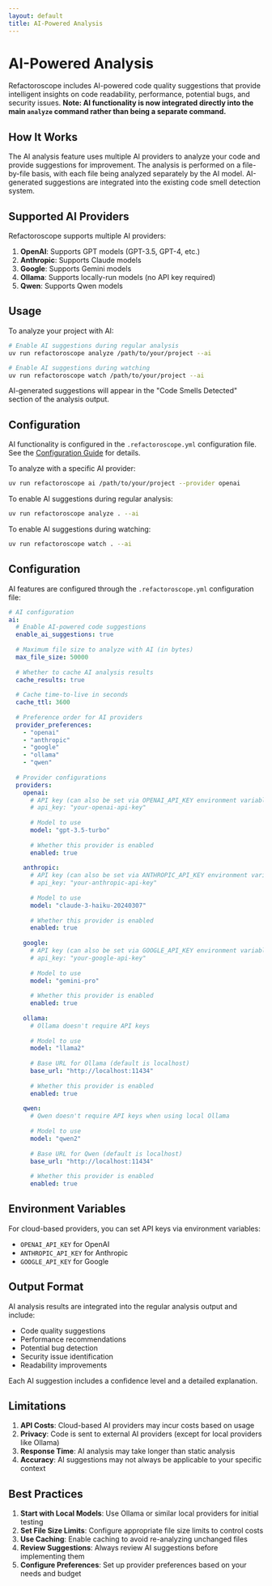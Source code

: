 ```yaml
---
layout: default
title: AI-Powered Analysis
---
```


# AI-Powered Analysis

Refactoroscope includes AI-powered code quality suggestions that provide intelligent insights on code readability, performance, potential bugs, and security issues. **Note: AI functionality is now integrated directly into the main `analyze` command rather than being a separate command.**

## How It Works

The AI analysis feature uses multiple AI providers to analyze your code and provide suggestions for improvement. The analysis is performed on a file-by-file basis, with each file being analyzed separately by the AI model. AI-generated suggestions are integrated into the existing code smell detection system.

## Supported AI Providers

Refactoroscope supports multiple AI providers:

1. **OpenAI**: Supports GPT models (GPT-3.5, GPT-4, etc.)
2. **Anthropic**: Supports Claude models
3. **Google**: Supports Gemini models
4. **Ollama**: Supports locally-run models (no API key required)
5. **Qwen**: Supports Qwen models

## Usage

To analyze your project with AI:

```bash
# Enable AI suggestions during regular analysis
uv run refactoroscope analyze /path/to/your/project --ai

# Enable AI suggestions during watching
uv run refactoroscope watch /path/to/your/project --ai
```

AI-generated suggestions will appear in the "Code Smells Detected" section of the analysis output.

## Configuration

AI functionality is configured in the `.refactoroscope.yml` configuration file. See the [Configuration Guide](configuration.md) for details.

To analyze with a specific AI provider:

```bash
uv run refactoroscope ai /path/to/your/project --provider openai
```

To enable AI suggestions during regular analysis:

```bash
uv run refactoroscope analyze . --ai
```

To enable AI suggestions during watching:

```bash
uv run refactoroscope watch . --ai
```

## Configuration

AI features are configured through the `.refactoroscope.yml` configuration file:

```yaml
# AI configuration
ai:
  # Enable AI-powered code suggestions
  enable_ai_suggestions: true
  
  # Maximum file size to analyze with AI (in bytes)
  max_file_size: 50000
  
  # Whether to cache AI analysis results
  cache_results: true
  
  # Cache time-to-live in seconds
  cache_ttl: 3600
  
  # Preference order for AI providers
  provider_preferences:
    - "openai"
    - "anthropic"
    - "google"
    - "ollama"
    - "qwen"
  
  # Provider configurations
  providers:
    openai:
      # API key (can also be set via OPENAI_API_KEY environment variable)
      # api_key: "your-openai-api-key"
      
      # Model to use
      model: "gpt-3.5-turbo"
      
      # Whether this provider is enabled
      enabled: true
    
    anthropic:
      # API key (can also be set via ANTHROPIC_API_KEY environment variable)
      # api_key: "your-anthropic-api-key"
      
      # Model to use
      model: "claude-3-haiku-20240307"
      
      # Whether this provider is enabled
      enabled: true
    
    google:
      # API key (can also be set via GOOGLE_API_KEY environment variable)
      # api_key: "your-google-api-key"
      
      # Model to use
      model: "gemini-pro"
      
      # Whether this provider is enabled
      enabled: true
    
    ollama:
      # Ollama doesn't require API keys
      
      # Model to use
      model: "llama2"
      
      # Base URL for Ollama (default is localhost)
      base_url: "http://localhost:11434"
      
      # Whether this provider is enabled
      enabled: true
    
    qwen:
      # Qwen doesn't require API keys when using local Ollama
      
      # Model to use
      model: "qwen2"
      
      # Base URL for Qwen (default is localhost)
      base_url: "http://localhost:11434"
      
      # Whether this provider is enabled
      enabled: true
```

## Environment Variables

For cloud-based providers, you can set API keys via environment variables:

- `OPENAI_API_KEY` for OpenAI
- `ANTHROPIC_API_KEY` for Anthropic
- `GOOGLE_API_KEY` for Google

## Output Format

AI analysis results are integrated into the regular analysis output and include:

- Code quality suggestions
- Performance recommendations
- Potential bug detection
- Security issue identification
- Readability improvements

Each AI suggestion includes a confidence level and a detailed explanation.

## Limitations

1. **API Costs**: Cloud-based AI providers may incur costs based on usage
2. **Privacy**: Code is sent to external AI providers (except for local providers like Ollama)
3. **Response Time**: AI analysis may take longer than static analysis
4. **Accuracy**: AI suggestions may not always be applicable to your specific context

## Best Practices

1. **Start with Local Models**: Use Ollama or similar local providers for initial testing
2. **Set File Size Limits**: Configure appropriate file size limits to control costs
3. **Use Caching**: Enable caching to avoid re-analyzing unchanged files
4. **Review Suggestions**: Always review AI suggestions before implementing them
5. **Configure Preferences**: Set up provider preferences based on your needs and budget